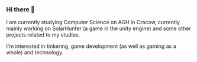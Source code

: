 ### Hi there 👋


I am currently studying Computer Science on AGH in Cracow,
currently mainly working on SolarHunter (a game in the unity engine) and some other projects related to my studies.

I'm interested in tinkering, game development (as well as gaming as a whole) and technology.

